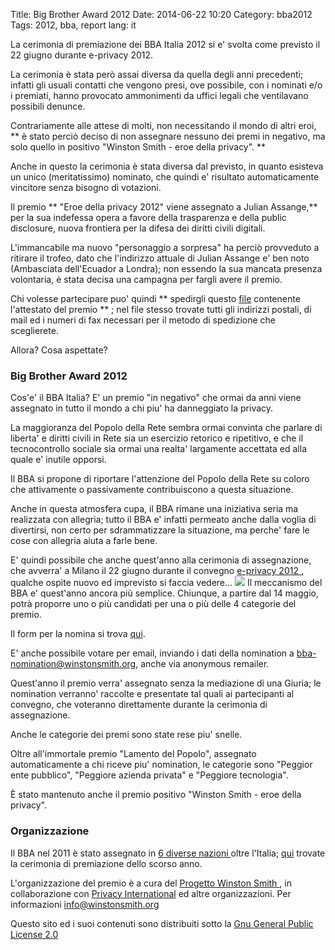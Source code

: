 Title: Big Brother Award 2012 
Date: 2014-06-22 10:20
Category: bba2012
Tags: 2012, bba, report
lang: it


La cerimonia di premiazione dei BBA Italia 2012 si e' svolta come
previsto il 22 giugno durante e-privacy 2012.
  
La cerimonia è stata però assai diversa da quella degli anni
precedenti; infatti gli usuali contatti che vengono presi, ove
possibile, con i nominati e/o i premiati, hanno provocato ammonimenti
da uffici legali che ventilavano possibili denunce.
  
Contrariamente alle attese di molti, non necessitando il mondo di
altri eroi, ** è stato perciò deciso di non assegnare nessuno dei
premi in negativo, ma solo quello in positivo "Winston Smith - eroe
della privacy". **
  
Anche in questo la cerimonia è stata diversa dal previsto, in quanto
esisteva un unico (meritatissimo) nominato, che quindi e' risultato
automaticamente vincitore senza bisogno di votazioni.
  
Il premio ** "Eroe della privacy 2012" viene assegnato a Julian
Assange,** per la sua indefessa opera a favore della trasparenza e
della public disclosure, nuova frontiera per la difesa dei diritti
civili digitali.
  
L'immancabile ma nuovo "personaggio a sorpresa" ha perciò provveduto a
ritirare il trofeo, dato che l'indirizzo attuale di Julian Assange e'
ben noto (Ambasciata dell'Ecuador a Londra); non essendo la sua
mancata presenza volontaria, è stata decisa una campagna per fargli
avere il premio.
  
Chi volesse partecipare puo' quindi ** spedirgli questo
[file](images/bba_2012_tell_our_own_hero.jpg) contenente l'attestato
del premio ** ; nel file stesso trovate tutti gli indirizzi postali,
di mail ed i numeri di fax necessari per il metodo di spedizione che
sceglierete.
  
Allora? Cosa aspettate?

###  Big Brother Award 2012 

Cos'e' il BBA Italia? E' un premio "in negativo" che ormai da anni
viene assegnato in tutto il mondo a chi piu' ha danneggiato la
privacy.
  
La maggioranza del Popolo della Rete sembra ormai convinta che parlare
di liberta' e diritti civili in Rete sia un esercizio retorico e
ripetitivo, e che il tecnocontrollo sociale sia ormai una realta'
largamente accettata ed alla quale e' inutile opporsi.

Il BBA si propone di riportare l'attenzione del Popolo della Rete su
coloro che attivamente o passivamente contribuiscono a questa
situazione.
  
Anche in questa atmosfera cupa, il BBA rimane una iniziativa seria ma
realizzata con allegria; tutto il BBA e' infatti permeato anche dalla
voglia di divertirsi, non certo per sdrammatizzare la situazione, ma
perche' fare le cose con allegria aiuta a farle bene.
  
E' quindi possibile che anche quest'anno alla cerimonia di
assegnazione, che avverra' a Milano il 22 giugno durante il convegno
[ e-privacy 2012 ](http://e-privacy.winstonsmith.org) , qualche ospite
nuovo ed imprevisto si faccia vedere…
![](images/ep-2011_orwell_small.jpg) Il meccanismo del BBA e'
quest'anno ancora più semplice. Chiunque, a partire dal 14 maggio,
potrà proporre uno o più candidati per una o più delle 4 categorie
del premio.
  
Il form per la nomina si trova
[ qui](http://bba.winstonsmith.org/nomina.html).
  
E' anche possibile votare per email, inviando i dati della nomination
a bba-nomination@winstonsmith.org, anche via anonymous remailer.
  
Quest'anno il premio verra' assegnato senza la mediazione di una
Giuria; le nomination verranno' raccolte e presentate tal quali ai
partecipanti al convegno, che voteranno direttamente durante la
cerimonia di assegnazione.
  
Anche le categorie dei premi sono state rese piu' snelle.
  
Oltre all'immortale premio "Lamento del Popolo", assegnato
automaticamente a chi riceve piu' nomination, le categorie sono
"Peggior ente pubblico", "Peggiore azienda privata" e "Peggiore
tecnologia".
  
È stato mantenuto anche il premio positivo "Winston Smith - eroe
della privacy".

###  Organizzazione 

Il BBA nel 2011 è stato assegnato in
[ 6 diverse nazioni ](http://www.bigbrotherawards.org/) oltre
l'Italia; [ qui](http://bba.winstonsmith.org/bbai2011.html) trovate la
cerimonia di premiazione dello scorso anno.

L'organizzazione del premio è a cura del
[ Progetto Winston Smith ](http://pws.winstonsmith.org/), in
collaborazione con
[ Privacy International](http://www.privacyinternational.org) ed altre
organizzazioni. Per informazioni
[ info@winstonsmith.org ](mailto:info@winstonsmith.org)

Questo sito ed i suoi contenuti sono distribuiti sotto la
[Gnu General Public License 2.0](http://www.gnu.org/licenses/gpl.html)
